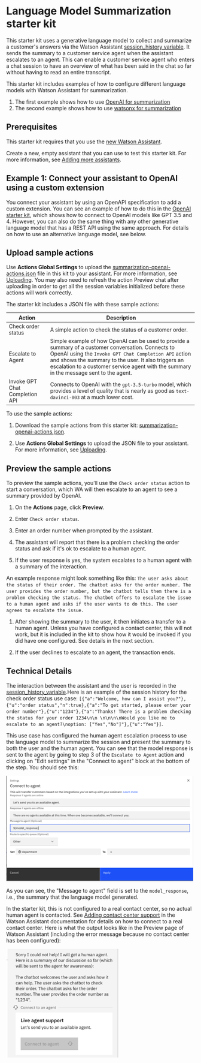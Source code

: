 # Language Model Summarization starter kit

This starter kit uses a generative language model to collect and summarize a customer's answers via the Watson Assistant [session_history variable](https://cloud.ibm.com/docs/watson-assistant?topic=watson-assistant-publish-overview#publish-overview-environment-settings-session-history). It sends the summary to a customer service agent when the assistant escalates to an agent. This can enable a customer service agent who enters a chat session to have an overview of what has been said in the chat so far without having to read an entire transcript.

This starter kit includes examples of how to configure different language models with Watson Assistant for summarization.

1. The first example shows how to use [OpenAI for summarization](#example-1-connect-your-assistant-to-openai-using-a-custom-extension)
1. The second example shows how to use [watsonx for summarization](#example-2-connect-your-assstant-to-watsonx-via-a-custom-extensions)

## Prerequisites

This starter kit requires that you use the [new Watson Assistant](https://cloud.ibm.com/docs/watson-assistant?topic=watson-assistant-welcome-new-assistant).

Create a new, empty assistant that you can use to test this starter kit. For more information, see [Adding more assistants](https://cloud.ibm.com/docs/watson-assistant?topic=watson-assistant-assistant-add).

## Example 1: Connect your assistant to OpenAI using a custom extension

You connect your assistant by using an OpenAPI specification to add a custom extension. You can see an example of how to do this in the [OpenAI starter kit](../language-model-openai), which shows how to connect to OpenAI models like GPT 3.5 and 4. However, you can also do the same thing with any other generative language model that has a REST API using the same approach. For details on how to use an alternative language model, see below.

## Upload sample actions

Use **Actions Global Settings** to upload the [summarization-openai-actions.json](summarization-openai-actions.json) file in this kit to your assistant. For more information, see [Uploading](https://cloud.ibm.com/docs/watson-assistant?topic=watson-assistant-admin-backup-restore#backup-restore-import). You may also need to refresh the action Preview chat after uploading in order to get all the session variables initialized before these actions will work correctly.

The starter kit includes a JSON file with these sample actions:

| Action                         | Description                                                                                                                                                                                                                                                                                                     |
| ------------------------------ | --------------------------------------------------------------------------------------------------------------------------------------------------------------------------------------------------------------------------------------------------------------------------------------------------------------- |
| Check order status             | A simple action to check the status of a customer order.                                                                                                                                                                                                                                                        |
| Escalate to Agent              | Simple example of how OpenAI can be used to provide a summary of a customer conversation. Connects to OpenAI using the `Invoke GPT Chat Completion API` action and shows the summary to the user. It also triggers an escalation to a customer service agent with the summary in the message sent to the agent. |
| Invoke GPT Chat Completion API | Connects to OpenAI with the `gpt-3.5-turbo` model, which provides a level of quality that is nearly as good as `text-davinci-003` at a much lower cost.                                                                                                                                                         |

To use the sample actions:

1. Download the sample actions from this starter kit: [summarization-openai-actions.json](summarization-openai-actions.json).

1. Use **Actions Global Settings** to upload the JSON file to your assistant. For more information, see [Uploading](https://cloud.ibm.com/docs/watson-assistant?topic=watson-assistant-admin-backup-restore#backup-restore-import).

## Preview the sample actions

To preview the sample actions, you'll use the `Check order status` action to start a conversation, which WA will then escalate to an agent to see a summary provided by OpenAI.

1. On the **Actions** page, click **Preview**.

1. Enter `Check order status`.

1. Enter an order number when prompted by the assistant.

1. The assistant will report that there is a problem checking the order status and ask if it's ok to escalate to a human agent.

1. If the user response is yes, the system escalates to a human agent with a summary of the interaction.

An example response might look something like this: `The user asks about the status of their order. The chatbot asks for the order number. The user provides the order number, but the chatbot tells them there is a problem checking the status. The chatbot offers to escalate the issue to a human agent and asks if the user wants to do this. The user agrees to escalate the issue.`

1. After showing the summary to the user, it then initiates a transfer to a human agent. Unless you have configured a contact center, this will not work, but it is included in the kit to show how it would be invoked if you did have one configured. See details in the next section.

1. If the user declines to escalate to an agent, the transaction ends.

## Technical Details

The interaction between the assistant and the user is recorded in the [session_history_variable](https://cloud.ibm.com/docs/watson-assistant?topic=watson-assistant-publish-overview#publish-overview-environment-settings-session-history).Here is an example of the session history for the check order status use case: `[{"a":"Welcome, how can I assist you?"},{"u":"order status","n":true},{"a":"To get started, please enter your order number"},{"u":"1234"},{"a":"Thanks! There is a problem checking the status for your order 1234\n\n
\n\n\n\nWould you like me to escalate to an agent?\noption: ["Yes","No"]"},{"u":"Yes"}]`.

This use case has configured the human agent escalation process to use the language model to summarize the session and present the summary to both the user and the human agent. You can see that the model response is sent to the agent by going to step 3 of the `Escalate to Agent` action and clicking on "Edit settings" in the "Connect to agent" block at the bottom of the step. You should see this:

<img src="./assets/connect.png" width="500"/>

As you can see, the "Message to agent" field is set to the `model_response`, i.e., the summary that the language model generated.

In the starter kit, this is not configured to a real contact center, so no actual human agent is contacted. See [Adding contact center support](https://cloud.ibm.com/docs/watson-assistant?topic=watson-assistant-deploy-web-chat-haa) in the Watson Assistant documentation for details on how to connect to a real contact center. Here is what the output looks like in the Preview page of Watson Assistant (including the error message because no contact center has been configured):

<img src="./assets/order-status-summarization.png" width="300"/>
